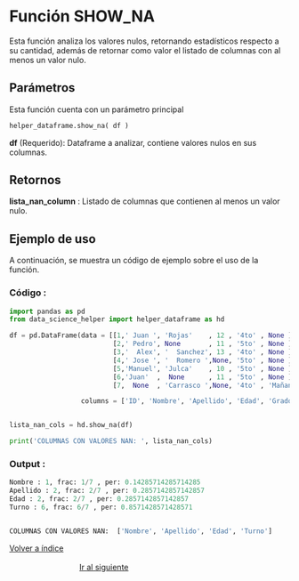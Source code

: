 Función **SHOW_NA**
==============================
<p1>Esta función analiza los valores nulos, retornando estadísticos respecto a su cantidad, además de retornar como valor el listado de columnas con al menos un valor nulo.</p1>

**<h2>Parámetros</h2>**
<p> Esta función cuenta con un parámetro principal</p>

```Python
helper_dataframe.show_na( df )
```

<p1><strong>df</strong> (Requerido): Dataframe a analizar, contiene valores nulos en sus columnas.</p1>

**<h2>Retornos</h2>**

<p1><strong>lista_nan_column</strong> : Listado de columnas que contienen al menos un valor nulo.</p1>
<p1> </p1>



**<h2>Ejemplo de uso</h2>**
<p1> A continuación, se muestra un código de ejemplo sobre el uso de la función.</p1>

**<h3>Código :</h3>**
```Python
import pandas as pd
from data_science_helper import helper_dataframe as hd

df = pd.DataFrame(data = [[1,' Juan ', 'Rojas'    , 12 , '4to' , None ],
                          [2,' Pedro', None       , 11 , '5to' , None ],
                          [3,'  Alex', '  Sanchez', 13 , '4to' , None ],
                          [4,' Jose ', '  Romero ',None, '5to' , None ],
                          [5,'Manuel', 'Julca'    , 10 , '5to' , None ],
                          [6,'Juan'  ,  None      , 11 , '5to' , None ],
                          [7,  None  , 'Carrasco ',None, '4to' , 'Mañana' ]], 

                  columns = ['ID', 'Nombre', 'Apellido', 'Edad', 'Grado', 'Turno'])


lista_nan_cols = hd.show_na(df)

print('COLUMNAS CON VALORES NAN: ', lista_nan_cols)
```


**<h3>Output :</h3>**

```Python
Nombre : 1, frac: 1/7 , per: 0.14285714285714285
Apellido : 2, frac: 2/7 , per: 0.2857142857142857
Edad : 2, frac: 2/7 , per: 0.2857142857142857
Turno : 6, frac: 6/7 , per: 0.8571428571428571


COLUMNAS CON VALORES NAN:  ['Nombre', 'Apellido', 'Edad', 'Turno']
```

[Volver a índice](../../docsPrincipal.md ) $~~~~~~~~~~~~~~~~~~~~~~~~~~~~~~~~~~~~~~~~~~~~~~~~~~~~~~~~~~~~~~~~~~~~~~~~~~~~~~~~~~~~~~~~~~~~~~~~~~~~~~~~~~~~~~~~~~~~~~~~~~~~~~~~~~~~~~~~~~~~~~~~~~~~~~~~~~~~~~~$ [Ir al siguiente](HELPER_DATAFRAME_two_d.md)